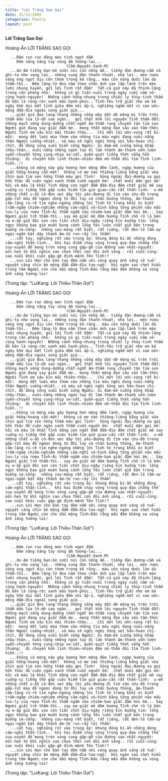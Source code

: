 ```yaml
---
title: "Lời Trăng Sao Gọi"
date: 31/12/2005
categories: Poetry
layout: post
---
```


**Lời Trăng Sao Gọi**

Hoàng-Ân
LỜI TRĂNG SAO GỌI

      ...Đêm run run dâng men tình ngọt đắm
         Đêm nâng nâng tay vòng ấm tương-lai...
                               (Cầm-Nguyệt-Xanh-M)
      ...dư-âm tiếng bạn-bè cười nói còn nồng ấm.. tiếng đàn dương-cầm và ghi-ta như vọng lại.. những cung đàn thanh-thoát, nhẹ lơi.. men rượu vàng óng ngọt dịu còn thơm trong kẽ răng.. máu còn nóng dưới làn da thầm-thì..  Đêm lặng-lờ đưa năm theo chân ánh sao lấp-lánh trên màn lưới nhung huyền, gửi lời Tình rất đắm!  Tất-cả giờ này đã thinh-lặng trong căn phòng nhỏ:  không có gì tiếc-nuối trong ngày cuối năm vô-cùng hạnh-nguyện!  Những cánh hồng-nhung trong chiếc ly thủy-tinh thắm đỏ bên lá rưng-rức xanh mầu hạnh-phúc.. Tình-Yêu trở giấc như em bé ngây khờ dụi mắt tỉnh giữa đêm nôi ấp-ủ, nghiêng ngắm một vì sao ước-mộng đầm-đìa ngoài song giấc gió...
      ...giấc gió đưa lang-thang những vồng mây dật-dờ mộng-mị trên trời thẫm mầu lụa lở-dở sao ngàn..  gửi thật khẽ lời nguyện Tình thấm đất: những mạch sống dung-dưỡng chất-ngất âm-thầm rung chuyển tận tim son Người giờ đang say giấc đẫm mơ.. mong thần mộng đan sâu vào tâm-thức Người Tình em sâu kín mãi thiên-thâu...  Chỉ một lời ước-vọng rất bí-mật:  mong dệt lưới mùa thơm vào những tia máu ngời đang nuôi-nấng thân Người cuồng-nhiệt.. và máu sẽ ngời ngời từng sợi hân-hoan chi-chít, đổ dòng sông suối biển sống Người: ôi đam-mê cuống bỏng khắp châu-thân.. nuôi-nấng những ngón tay đi làm thành âm-thanh uốn-lượn uyển-chuyển từng cung-nhịp se-sắt, quấn-quýt tiếng thét vẳng hồn thiêng:  đi chuyển hồn linh thiên-nhiên đêm nữ-thần đói tìm Tình linh-hiển..!!
      ...không có mộng nào gây hương hơn mộng đêm lành, ngập hương của giấc hồng-hoang cẩn-mật!  không có mơ nào thiêng-liêng bằng giấc vừa chín quả tim sen hồng thắm máu gợi Tình!  Sóng ngoài đại-dương xa gọi hồn thác đổ cuộn ngàn xanh thẫm cuốn nguồn êm:  chất muối mặn gọi mồ-hôi và máu lệ khắc Tình dâng cơn ngất đẫm đầm-đìa đêm chất giấc mê say cuồng-si tiếng thở gấp cuộc kiếm tìm giờ giao-cấu rất thần-linh:  u-mê những chất u-ẩn cô-đơn vực dậy tội yêu-đương đi tìm vào cứu-độ trong gấp-rút máu đổ ngược dòng từ đôi tay và chân buông thỏng, âm-thanh câm-lặng rủ-rê tim nghe-ngóng những lời Tình từ trong khối óc biết trầm-ngâm chiêm-nghiệm những cảm-nghĩ vô-hình bằng từng phiến não mầu lưu-ly của rượu Tình-Ái thấm ngấm vào chiêm-bao giấc đậm hơi êm... Say Người giấc trở thầm-thì.. say em giấc mở đêm hương Tình chờ rũ lá bên nụ e-ấp giữ đài son còn tiếc chút dịu-ngây riêng kín buồng tim: lồng ngực không bao giờ muốn bung cánh lồng Yêu luôn chất giữ bên trong buồng im-vắng:  những cưu-mang rất biệt, rất riêng, rất đơn-lẽ tâm-sự ngại-ngần bật dậy thành âm-từ run-rẩy lời thầm!
      ...cất tay, nghiêng rót vào trong ấy: khung đóng bí-ẩn những dòng cảm-nghĩ thần-linh..  khi hai điểm chạy vòng trong quỳ-đạo chẳng thể suy-xuyển để mong tròn vòng cung gặp-gỡ của đường sao nhật-nguyệt:  ước-hẹn từ khì nghìn sao chưa thức cơn đòi ánh sáng.. rồi cuối-cùng: sao nuối khỏi cuộc gặp-gỡ định-mệnh Tên Tình!?  
      ...xin Lời Hẹn cho bàn tay đêm nắm với vòng quay ánh sáng sẽ tuế-nguyệt căng chín bờ mộng đẫm đầm-đìa tao-ngộ:  khi ngàn sao chợt hiểu trong tâm Người còn che dấu mộng Tình-Đầu rằng mầu đêm không xa vùng ánh sáng tương-lai!
(Trong tập: "LuiKang: Lời Thiêu-Thân Gợi")

Hoàng-Ân
LỜI TRĂNG SAO GỌI

      ...Đêm run run dâng men tình ngọt đắm
         Đêm nâng nâng tay vòng ấm tương-lai...
                               (Cầm-Nguyệt-Xanh-M)
      ...dư-âm tiếng bạn-bè cười nói còn nồng ấm.. tiếng đàn dương-cầm và ghi-ta như vọng lại.. những cung đàn thanh-thoát, nhẹ lơi.. men rượu vàng óng ngọt dịu còn thơm trong kẽ răng.. máu còn nóng dưới làn da thầm-thì..  Đêm lặng-lờ đưa năm theo chân ánh sao lấp-lánh trên màn lưới nhung huyền, gửi lời Tình rất đắm!  Tất-cả giờ này đã thinh-lặng trong căn phòng nhỏ:  không có gì tiếc-nuối trong ngày cuối năm vô-cùng hạnh-nguyện!  Những cánh hồng-nhung trong chiếc ly thủy-tinh thắm đỏ bên lá rưng-rức xanh mầu hạnh-phúc.. Tình-Yêu trở giấc như em bé ngây khờ dụi mắt tỉnh giữa đêm nôi ấp-ủ, nghiêng ngắm một vì sao ước-mộng đầm-đìa ngoài song giấc gió...
      ...giấc gió đưa lang-thang những vồng mây dật-dờ mộng-mị trên trời thẫm mầu lụa lở-dở sao ngàn..  gửi thật khẽ lời nguyện Tình thấm đất: những mạch sống dung-dưỡng chất-ngất âm-thầm rung chuyển tận tim son Người giờ đang say giấc đẫm mơ.. mong thần mộng đan sâu vào tâm-thức Người Tình em sâu kín mãi thiên-thâu...  Chỉ một lời ước-vọng rất bí-mật:  mong dệt lưới mùa thơm vào những tia máu ngời đang nuôi-nấng thân Người cuồng-nhiệt.. và máu sẽ ngời ngời từng sợi hân-hoan chi-chít, đổ dòng sông suối biển sống Người: ôi đam-mê cuống bỏng khắp châu-thân.. nuôi-nấng những ngón tay đi làm thành âm-thanh uốn-lượn uyển-chuyển từng cung-nhịp se-sắt, quấn-quýt tiếng thét vẳng hồn thiêng:  đi chuyển hồn linh thiên-nhiên đêm nữ-thần đói tìm Tình linh-hiển..!!
      ...không có mộng nào gây hương hơn mộng đêm lành, ngập hương của giấc hồng-hoang cẩn-mật!  không có mơ nào thiêng-liêng bằng giấc vừa chín quả tim sen hồng thắm máu gợi Tình!  Sóng ngoài đại-dương xa gọi hồn thác đổ cuộn ngàn xanh thẫm cuốn nguồn êm:  chất muối mặn gọi mồ-hôi và máu lệ khắc Tình dâng cơn ngất đẫm đầm-đìa đêm chất giấc mê say cuồng-si tiếng thở gấp cuộc kiếm tìm giờ giao-cấu rất thần-linh:  u-mê những chất u-ẩn cô-đơn vực dậy tội yêu-đương đi tìm vào cứu-độ trong gấp-rút máu đổ ngược dòng từ đôi tay và chân buông thỏng, âm-thanh câm-lặng rủ-rê tim nghe-ngóng những lời Tình từ trong khối óc biết trầm-ngâm chiêm-nghiệm những cảm-nghĩ vô-hình bằng từng phiến não mầu lưu-ly của rượu Tình-Ái thấm ngấm vào chiêm-bao giấc đậm hơi êm... Say Người giấc trở thầm-thì.. say em giấc mở đêm hương Tình chờ rũ lá bên nụ e-ấp giữ đài son còn tiếc chút dịu-ngây riêng kín buồng tim: lồng ngực không bao giờ muốn bung cánh lồng Yêu luôn chất giữ bên trong buồng im-vắng:  những cưu-mang rất biệt, rất riêng, rất đơn-lẽ tâm-sự ngại-ngần bật dậy thành âm-từ run-rẩy lời thầm!
      ...cất tay, nghiêng rót vào trong ấy: khung đóng bí-ẩn những dòng cảm-nghĩ thần-linh..  khi hai điểm chạy vòng trong quỳ-đạo chẳng thể suy-xuyển để mong tròn vòng cung gặp-gỡ của đường sao nhật-nguyệt:  ước-hẹn từ khì nghìn sao chưa thức cơn đòi ánh sáng.. rồi cuối-cùng: sao nuối khỏi cuộc gặp-gỡ định-mệnh Tên Tình!?  
      ...xin Lời Hẹn cho bàn tay đêm nắm với vòng quay ánh sáng sẽ tuế-nguyệt căng chín bờ mộng đẫm đầm-đìa tao-ngộ:  khi ngàn sao chợt hiểu trong tâm Người còn che dấu mộng Tình-Đầu rằng mầu đêm không xa vùng ánh sáng tương-lai!
(Trong tập: "LuiKang: Lời Thiêu-Thân Gợi")

Hoàng-Ân
LỜI TRĂNG SAO GỌI

      ...Đêm run run dâng men tình ngọt đắm
         Đêm nâng nâng tay vòng ấm tương-lai...
                               (Cầm-Nguyệt-Xanh-M)
      ...dư-âm tiếng bạn-bè cười nói còn nồng ấm.. tiếng đàn dương-cầm và ghi-ta như vọng lại.. những cung đàn thanh-thoát, nhẹ lơi.. men rượu vàng óng ngọt dịu còn thơm trong kẽ răng.. máu còn nóng dưới làn da thầm-thì..  Đêm lặng-lờ đưa năm theo chân ánh sao lấp-lánh trên màn lưới nhung huyền, gửi lời Tình rất đắm!  Tất-cả giờ này đã thinh-lặng trong căn phòng nhỏ:  không có gì tiếc-nuối trong ngày cuối năm vô-cùng hạnh-nguyện!  Những cánh hồng-nhung trong chiếc ly thủy-tinh thắm đỏ bên lá rưng-rức xanh mầu hạnh-phúc.. Tình-Yêu trở giấc như em bé ngây khờ dụi mắt tỉnh giữa đêm nôi ấp-ủ, nghiêng ngắm một vì sao ước-mộng đầm-đìa ngoài song giấc gió...
      ...giấc gió đưa lang-thang những vồng mây dật-dờ mộng-mị trên trời thẫm mầu lụa lở-dở sao ngàn..  gửi thật khẽ lời nguyện Tình thấm đất: những mạch sống dung-dưỡng chất-ngất âm-thầm rung chuyển tận tim son Người giờ đang say giấc đẫm mơ.. mong thần mộng đan sâu vào tâm-thức Người Tình em sâu kín mãi thiên-thâu...  Chỉ một lời ước-vọng rất bí-mật:  mong dệt lưới mùa thơm vào những tia máu ngời đang nuôi-nấng thân Người cuồng-nhiệt.. và máu sẽ ngời ngời từng sợi hân-hoan chi-chít, đổ dòng sông suối biển sống Người: ôi đam-mê cuống bỏng khắp châu-thân.. nuôi-nấng những ngón tay đi làm thành âm-thanh uốn-lượn uyển-chuyển từng cung-nhịp se-sắt, quấn-quýt tiếng thét vẳng hồn thiêng:  đi chuyển hồn linh thiên-nhiên đêm nữ-thần đói tìm Tình linh-hiển..!!
      ...không có mộng nào gây hương hơn mộng đêm lành, ngập hương của giấc hồng-hoang cẩn-mật!  không có mơ nào thiêng-liêng bằng giấc vừa chín quả tim sen hồng thắm máu gợi Tình!  Sóng ngoài đại-dương xa gọi hồn thác đổ cuộn ngàn xanh thẫm cuốn nguồn êm:  chất muối mặn gọi mồ-hôi và máu lệ khắc Tình dâng cơn ngất đẫm đầm-đìa đêm chất giấc mê say cuồng-si tiếng thở gấp cuộc kiếm tìm giờ giao-cấu rất thần-linh:  u-mê những chất u-ẩn cô-đơn vực dậy tội yêu-đương đi tìm vào cứu-độ trong gấp-rút máu đổ ngược dòng từ đôi tay và chân buông thỏng, âm-thanh câm-lặng rủ-rê tim nghe-ngóng những lời Tình từ trong khối óc biết trầm-ngâm chiêm-nghiệm những cảm-nghĩ vô-hình bằng từng phiến não mầu lưu-ly của rượu Tình-Ái thấm ngấm vào chiêm-bao giấc đậm hơi êm... Say Người giấc trở thầm-thì.. say em giấc mở đêm hương Tình chờ rũ lá bên nụ e-ấp giữ đài son còn tiếc chút dịu-ngây riêng kín buồng tim: lồng ngực không bao giờ muốn bung cánh lồng Yêu luôn chất giữ bên trong buồng im-vắng:  những cưu-mang rất biệt, rất riêng, rất đơn-lẽ tâm-sự ngại-ngần bật dậy thành âm-từ run-rẩy lời thầm!
      ...cất tay, nghiêng rót vào trong ấy: khung đóng bí-ẩn những dòng cảm-nghĩ thần-linh..  khi hai điểm chạy vòng trong quỳ-đạo chẳng thể suy-xuyển để mong tròn vòng cung gặp-gỡ của đường sao nhật-nguyệt:  ước-hẹn từ khì nghìn sao chưa thức cơn đòi ánh sáng.. rồi cuối-cùng: sao nuối khỏi cuộc gặp-gỡ định-mệnh Tên Tình!?  
      ...xin Lời Hẹn cho bàn tay đêm nắm với vòng quay ánh sáng sẽ tuế-nguyệt căng chín bờ mộng đẫm đầm-đìa tao-ngộ:  khi ngàn sao chợt hiểu trong tâm Người còn che dấu mộng Tình-Đầu rằng mầu đêm không xa vùng ánh sáng tương-lai!
(Trong tập: "LuiKang: Lời Thiêu-Thân Gợi")
